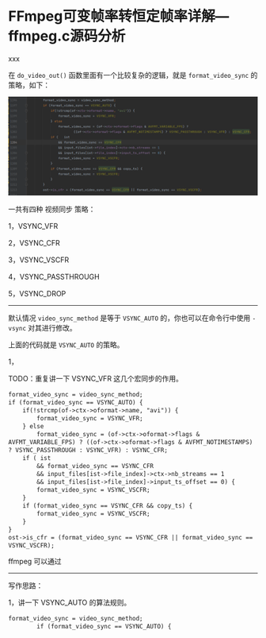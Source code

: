 # FFmpeg可变帧率转恒定帧率详解—ffmpeg.c源码分析

<div id="meta-description---">xxx</div>

在 `do_video_out()` 函数里面有一个比较复杂的逻辑，就是 `format_video_sync` 的策略，如下：

![1-1](vfr_to_cfr\1-1.png)

一共有四种 视频同步 策略：

1，VSYNC_VFR



2，VSYNC_CFR



3，VSYNC_VSCFR



4，VSYNC_PASSTHROUGH



5，VSYNC_DROP



---







默认情况 `video_sync_method` 是等于 `VSYNC_AUTO` 的，你也可以在命令行中使用 `-vsync` 对其进行修改。

上面的代码就是 `VSYNC_AUTO` 的策略。

1，



TODO：重复讲一下 VSYNC_VFR 这几个宏同步的作用。





```
format_video_sync = video_sync_method;
if (format_video_sync == VSYNC_AUTO) {
    if(!strcmp(of->ctx->oformat->name, "avi")) {
        format_video_sync = VSYNC_VFR;
    } else
        format_video_sync = (of->ctx->oformat->flags & AVFMT_VARIABLE_FPS) ? ((of->ctx->oformat->flags & AVFMT_NOTIMESTAMPS) ? VSYNC_PASSTHROUGH : VSYNC_VFR) : VSYNC_CFR;
    if ( ist
        && format_video_sync == VSYNC_CFR
        && input_files[ist->file_index]->ctx->nb_streams == 1
        && input_files[ist->file_index]->input_ts_offset == 0) {
        format_video_sync = VSYNC_VSCFR;
    }
    if (format_video_sync == VSYNC_CFR && copy_ts) {
        format_video_sync = VSYNC_VSCFR;
    }
}
ost->is_cfr = (format_video_sync == VSYNC_CFR || format_video_sync == VSYNC_VSCFR);

```



ffmpeg 可以通过

---

写作思路：

1，讲一下 VSYNC_AUTO 的算法规则。

```
format_video_sync = video_sync_method;
        if (format_video_sync == VSYNC_AUTO) {
```

